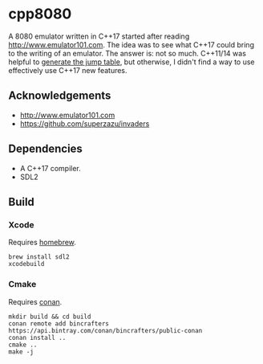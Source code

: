 # cpp8080
A 8080 emulator written in C++17 started after reading http://www.emulator101.com.
The idea was to see what C++17 could bring to the writing of an emulator.
The answer is: not so much. C++11/14 was helpful to [generate the jump table](https://github.com/ahamez/cpp8080/blob/bf9a7a05708fe299685fba1b94e8f5bb06e05962/cpp8080/meta/instruction.hh#L29),
but otherwise, I didn't find a way to use effectively use C++17 new features.

## Acknowledgements
- http://www.emulator101.com
- https://github.com/superzazu/invaders

## Dependencies
- A C++17 compiler.
- SDL2

## Build

### Xcode
Requires [homebrew](https://brew.sh).
```
brew install sdl2
xcodebuild
```

### Cmake
Requires [conan](https://conan.io).
```
mkdir build && cd build
conan remote add bincrafters https://api.bintray.com/conan/bincrafters/public-conan
conan install ..
cmake ..
make -j
```

